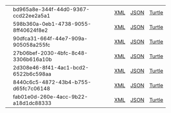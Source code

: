 <table class="list" width="100%">
       <tr>
                <td><a href="AllergyIntolerance-bd965a8e-344f-44d0-9367-ccd22ee2a5a1.html"></a></td>
                <td>bd965a8e-344f-44d0-9367-ccd22ee2a5a1</td>
                <td><a href="AllergyIntolerance-bd965a8e-344f-44d0-9367-ccd22ee2a5a1.xml.html">XML</a></td>
                <td><a href="AllergyIntolerance-bd965a8e-344f-44d0-9367-ccd22ee2a5a1.json.html">JSON</a></td>
                <td><a href="AllergyIntolerance-bd965a8e-344f-44d0-9367-ccd22ee2a5a1.ttl.html">Turtle</a></td>
        </tr>
        <tr>
                <td><a href="AllergyIntolerance-598b360a-0eb1-4738-9055-8ff40624f8e2.html"></a></td>
                <td>598b360a-0eb1-4738-9055-8ff40624f8e2</td>
                <td><a href="AllergyIntolerance-598b360a-0eb1-4738-9055-8ff40624f8e2.xml.html">XML</a></td>
                <td><a href="AllergyIntolerance-598b360a-0eb1-4738-9055-8ff40624f8e2.json.html">JSON</a></td>
                <td><a href="AllergyIntolerance-598b360a-0eb1-4738-9055-8ff40624f8e2.ttl.html">Turtle</a></td>
        </tr>
        <tr>
                <td><a href="AllergyIntolerance-90dfca31-664f-44e7-909a-905058a255fc.html"></a></td>
                <td>90dfca31-664f-44e7-909a-905058a255fc</td>
                <td><a href="AllergyIntolerance-90dfca31-664f-44e7-909a-905058a255fc.xml.html">XML</a></td>
                <td><a href="AllergyIntolerance-90dfca31-664f-44e7-909a-905058a255fc.json.html">JSON</a></td>
                <td><a href="AllergyIntolerance-90dfca31-664f-44e7-909a-905058a255fc.ttl.html">Turtle</a></td>
        </tr>
        <tr>
                <td><a href="AllergyIntolerance-27b06bef-2030-4bfc-8c48-3306b616a10b.html"></a></td>
                <td>27b06bef-2030-4bfc-8c48-3306b616a10b</td>
                <td><a href="AllergyIntolerance-27b06bef-2030-4bfc-8c48-3306b616a10b.xml.html">XML</a></td>
                <td><a href="AllergyIntolerance-27b06bef-2030-4bfc-8c48-3306b616a10b.json.html">JSON</a></td>
                <td><a href="AllergyIntolerance-27b06bef-2030-4bfc-8c48-3306b616a10b.ttl.html">Turtle</a></td>
        </tr>
         <tr>
                <td><a href="AllergyIntolerance-2d308e46-8f41-4ac1-bcd2-6522b6c598aa.html"></a></td>
                <td>2d308e46-8f41-4ac1-bcd2-6522b6c598aa</td>
                <td><a href="AllergyIntolerance-2d308e46-8f41-4ac1-bcd2-6522b6c598aa.xml.html">XML</a></td>
                <td><a href="AllergyIntolerance-2d308e46-8f41-4ac1-bcd2-6522b6c598aa.json.html">JSON</a></td>
                <td><a href="AllergyIntolerance-2d308e46-8f41-4ac1-bcd2-6522b6c598aa.ttl.html">Turtle</a></td>
        </tr>
        <tr>
                <td><a href="AllergyIntolerance-8440c6c5-4872-43b4-b755-d65fc7c06148.html"></a></td>
                <td>8440c6c5-4872-43b4-b755-d65fc7c06148</td>
                <td><a href="AllergyIntolerance-8440c6c5-4872-43b4-b755-d65fc7c06148.xml.html">XML</a></td>
                <td><a href="AllergyIntolerance-8440c6c5-4872-43b4-b755-d65fc7c06148.json.html">JSON</a></td>
                <td><a href="AllergyIntolerance-8440c6c5-4872-43b4-b755-d65fc7c06148.ttl.html">Turtle</a></td>
        </tr>
         <tr>
                <td><a href="AllergyIntolerance-fab01e0d-260e-4acc-9b22-a18d1dc88333.html"></a></td>
                <td>fab01e0d-260e-4acc-9b22-a18d1dc88333</td>
                <td><a href="AllergyIntolerance-fab01e0d-260e-4acc-9b22-a18d1dc88333.xml.html">XML</a></td>
                <td><a href="AllergyIntolerance-fab01e0d-260e-4acc-9b22-a18d1dc88333.json.html">JSON</a></td>
                <td><a href="AllergyIntolerance-fab01e0d-260e-4acc-9b22-a18d1dc88333.ttl.html">Turtle</a></td>
        </tr>
</table>



